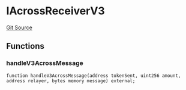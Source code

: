 # IAcrossReceiverV3
[Git Source](https://github.com/malda-protocol/malda-lending/blob/413dc9221d099e8e0b7a9a3f94769f4666aaf31b/src\interfaces\external\across\IAcrossReceiverV3.sol)


## Functions
### handleV3AcrossMessage


```solidity
function handleV3AcrossMessage(address tokenSent, uint256 amount, address relayer, bytes memory message) external;
```

